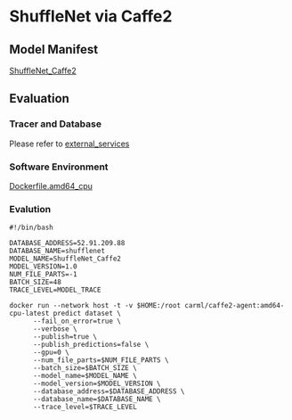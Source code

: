 # ShuffleNet via Caffe2

## Model Manifest

[ShuffleNet_Caffe2](https://github.com/rai-project/caffe2/blob/master/builtin_models/ShuffleNet_Caffe2.yml)

## Evaluation

### Tracer and Database

Please refer to [external_services](https://docs.mlmodelscope.org/installation/source/external_services/)

### Software Environment

[Dockerfile.amd64_cpu](https://github.com/rai-project/caffe2/blob/master/caffe2-agent/dockerfiles/Dockerfile.amd64_cpu)

### Evalution

```
#!/bin/bash

DATABASE_ADDRESS=52.91.209.88
DATABASE_NAME=shufflenet
MODEL_NAME=ShuffleNet_Caffe2
MODEL_VERSION=1.0
NUM_FILE_PARTS=-1
BATCH_SIZE=48
TRACE_LEVEL=MODEL_TRACE

docker run --network host -t -v $HOME:/root carml/caffe2-agent:amd64-cpu-latest predict dataset \
      --fail_on_error=true \
      --verbose \
      --publish=true \
      --publish_predictions=false \
      --gpu=0 \
      --num_file_parts=$NUM_FILE_PARTS \
      --batch_size=$BATCH_SIZE \
      --model_name=$MODEL_NAME \
      --model_version=$MODEL_VERSION \
      --database_address=$DATABASE_ADDRESS \
      --database_name=$DATABASE_NAME \
      --trace_level=$TRACE_LEVEL
```
